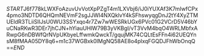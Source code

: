 $START$J6f778kLWXFoAzuvUvVotXpPZgT4m1LXVbj6/iJ0iYUXAf3K7mIwfCPx4pmo3NDTD6QHQmNEVmF2sgJJWI4NXQklvY4kSFhswyqgDnJ2tY4XyZTMUEldR3TLiiSIIJsU0WU3SSYxqo4r7Zw7wWESRkUGx6PVc01G2VCrD5V46bYuCNaRKwR3DEr7jhCJN+hYiauUHlW79B3yVKBgI/vT3VvM4bqO4WRLMbfxARwpG6nDBWfQrNVpUKbyeLffwmkQwckT/gqujMK74CQLtEsFFn4i62UEQYnsM8fMAA05DY8q6+m1c37WGBxk0IMgNQ58AE8o4plxqFGQDJFhWbOnqQ==$END$